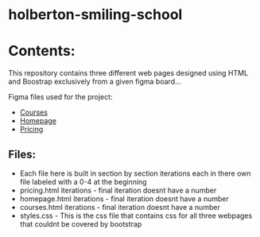 # holberton-smiling-school


# Contents:
This repository contains three different web pages designed using HTML and Boostrap exclusively from a given figma board...



Figma files used for the project:
- [Courses](https://www.figma.com/file/ivg3abH1HLmMayBgjGg1Qf/Courses)
- [Homepage](https://www.figma.com/file/QYQqMYbdpAHL5xTclwJKSI/Homepage)
- [Pricing](https://www.figma.com/file/KLAI53jdYpfFNEy0O79ymB/Pricing)

## Files:
* Each file here is built in section by section iterations each in there own file labeled with a 0-4 at the beginning
* pricing.html iterations - final iteration doesnt have a number
* homepage.html iterations - final iteration doesnt have a number
* courses.html iterations  - final iteration doesnt have a number
* styles.css - This is the css file that contains css for all three webpages that couldnt be covered by bootstrap